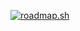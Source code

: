 [![roadmap.sh](https://api.roadmap.sh/v1-badge/wide/6537c554035e8d1be73213b2?variant=light&roadmaps=javascript%2Ccpp%2Cdatastructures-and-algorithms)](https://roadmap.sh)
